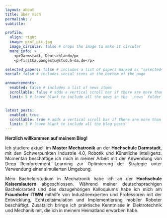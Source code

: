 ```yaml
---
layout: about
title: über mich
permalink: /
subtitle:

profile:
  align: right
  image: prof_pic.jpg
  image_circular: false # crops the image to make it circular
  more_info: >
    <p>Darmstadt, Deutschland</p>
    <p>firstka.pangestu@stud.h-da.de</p>

selected_papers: false # includes a list of papers marked as "selected={true}"
social: false # includes social icons at the bottom of the page

announcements:
  enabled: false # includes a list of news items
  scrollable: false # adds a vertical scroll bar if there are more than 3 news items
  limit: 5 # leave blank to include all the news in the `_news` folder


latest_posts:
  enabled: true
  scrollable: true # adds a vertical scroll bar if there are more than 3 new posts items
  limit: 3 # leave blank to include all the blog posts
---
```


<!-- German Section -->
<div id="lang-de" style="text-align: justify;">
  <p><strong>Herzlich willkommen auf meinem Blog!</strong></p>
  <p>Ich studiere aktuell im <strong>Master Mechatronik</strong> an der <strong>Hochschule Darmstadt</strong>, mit den Schwerpunkten Industrie 4.0, Robotik und Künstliche Intelligenz. Momentan beschäftige ich mich in meiner Arbeit mit der Anwendung von Deep Reinforcement Learning zur Optimierung der Strategie unter Verwendung einer simulierten Umgebung.</p>
  
  <p>Mein Bachelorstudium in Mechatronik habe ich an der <strong>Hochschule Kaiserslautern</strong> abgeschlossen. Während meiner deutschsprachigen Bachelorarbeit und des dazugehörigen Kolloquiums habe ich mich am <strong>Fraunhofer ITWM</strong> mithilfe von Industrieexperten und Professoren mit der Entwicklung, Echtzeitsimulation und Implementierung mobiler Roboter beschäftigt. Zusätzlich bringe ich praktische Kenntnisse in Elektrotechnik und Mechanik mit, die ich in meinem Heimatland erworben habe.</p>
</div>

